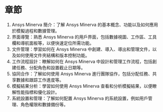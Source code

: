 # 章節

1. Ansys Minerva 簡介：了解 Ansys Minerva 的基本概念、功能以及如何應用於模擬過程和數據管理。
2. 界面導覽：熟悉 Ansys Minerva 的用戶界面，包括數據視圖、工作區、工具欄和導航面板等，以便快速定位所需功能。
3. 文件管理：學習如何在 Ansys Minerva 中創建、導入、導出和管理文件，以及如何使用文件夾結構和版本控制功能。
4. 工作流程設計：瞭解如何在 Ansys Minerva 中設計和管理工作流程，包括創建任務、分配角色和設置截止日期等。
5. 協同合作：了解如何使用 Ansys Minerva 進行團隊協作，包括分配任務、共享數據和跟踪工作進度等。
6. 模擬結果分析：學習如何使用 Ansys Minerva 查看和分析模擬結果，以便瞭解性能指標和優化設計。
7. 系統設置和管理：了解如何配置 Ansys Minerva 的系統設置，例如用戶管理、角色權限和數據備份等。
